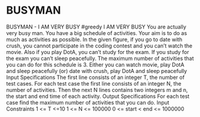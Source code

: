 # BUSYMAN
BUSYMAN - I AM VERY BUSY #greedy I AM VERY BUSY You are actually very busy man. You have a big schedule of activities. Your aim is to do as much as activities as possible.    In the given figure, if you go to date with crush, you cannot participate in the coding contest and you can’t watch the movie. Also if you play DotA, you can’t study for the exam. If you study for the exam you can’t sleep peacefully. The maximum number of activities that you can do for this schedule is 3.   Either you can  watch movie, play DotA and sleep peacefully (or) date with crush, play DotA and sleep peacefully Input Specifications The first line consists of an integer T, the number of test cases. For each test case the first line consists of an integer N, the number of activities. Then the next N lines contains two integers m and n, the start and end time of each activity.  Output Specifications For each test case find the maximum number of activities that you can do.  Input Constraints 1 &lt;= T &lt;=10 1 &lt;= N &lt;= 100000 0 &lt;= start &lt; end &lt;= 1000000
